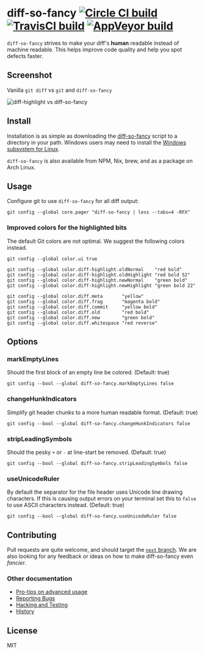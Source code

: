 # diff-so-fancy  [![Circle CI build](https://circleci.com/gh/so-fancy/diff-so-fancy.svg?style=svg)](https://circleci.com/gh/so-fancy/diff-so-fancy) [![TravisCI build](https://travis-ci.org/so-fancy/diff-so-fancy.svg?branch=master)](https://travis-ci.org/so-fancy/diff-so-fancy) [![AppVeyor build](https://ci.appveyor.com/api/projects/status/github/so-fancy/diff-so-fancy?branch=master&svg=true)](https://ci.appveyor.com/project/stevemao/diff-so-fancy/branch/master)

`diff-so-fancy` strives to make your diff's **human** readable instead of machine readable. This helps improve code quality and help you spot defects faster.


## Screenshot

Vanilla `git diff` vs `git` and `diff-so-fancy`

![diff-highlight vs diff-so-fancy](https://user-images.githubusercontent.com/3429760/32387617-44c873da-c082-11e7-829c-6160b853adcb.png)

## Install

Installation is as simple as downloading the [diff-so-fancy](https://raw.githubusercontent.com/so-fancy/diff-so-fancy/master/third_party/build_fatpack/diff-so-fancy) script to a directory in your path.
Windows users may need to install the [Windows subsystem for Linux](https://docs.microsoft.com/en-us/windows/wsl/install-win10).

`diff-so-fancy` is also available from NPM, Nix, brew, and as a package on Arch Linux.

## Usage

Configure git to use `diff-so-fancy` for all diff output:
```shell
git config --global core.pager "diff-so-fancy | less --tabs=4 -RFX"
```

### Improved colors for the highlighted bits

The default Git colors are not optimal. We suggest the following colors instead.
```shell
git config --global color.ui true

git config --global color.diff-highlight.oldNormal    "red bold"
git config --global color.diff-highlight.oldHighlight "red bold 52"
git config --global color.diff-highlight.newNormal    "green bold"
git config --global color.diff-highlight.newHighlight "green bold 22"

git config --global color.diff.meta       "yellow"
git config --global color.diff.frag       "magenta bold"
git config --global color.diff.commit     "yellow bold"
git config --global color.diff.old        "red bold"
git config --global color.diff.new        "green bold"
git config --global color.diff.whitespace "red reverse"
```

## Options

### markEmptyLines

Should the first block of an empty line be colored. (Default: true)
```
git config --bool --global diff-so-fancy.markEmptyLines false
```

### changeHunkIndicators

Simplify git header chunks to a more human readable format. (Default: true)
```
git config --bool --global diff-so-fancy.changeHunkIndicators false
```

### stripLeadingSymbols

Should the pesky `+` or `-` at line-start be removed. (Default: true)
```
git config --bool --global diff-so-fancy.stripLeadingSymbols false
```

### useUnicodeRuler

By default the separator for the file header uses Unicode line drawing characters. If this is causing output errors on your terminal set this to `false` to use ASCII characters instead. (Default: true)
```
git config --bool --global diff-so-fancy.useUnicodeRuler false
```

## Contributing

Pull requests are quite welcome, and should target the [`next` branch](https://github.com/so-fancy/diff-so-fancy/tree/next). We are also looking for any feedback or ideas on how to make diff-so-fancy even *fancier*.

### Other documentation

* [Pro-tips on advanced usage](pro-tips.md)
* [Reporting Bugs](reporting-bugs.md)
* [Hacking and Testing](hacking-and-testing.md)
* [History](history.md)

## License

MIT
